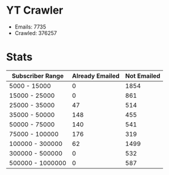 # YT Crawler
- Emails: 7735
- Crawled: 376257

# Stats
| Subscriber Range  | Already Emailed | Not Emailed |
|-------|-------|-------|
| 5000 - 15000 | 0 | 1854 |
| 15000 - 25000 | 0 | 861 |
| 25000 - 35000 | 47 | 514 |
| 35000 - 50000 | 148 | 455 |
| 50000 - 75000 | 140 | 541 |
| 75000 - 100000 | 176 | 319 |
| 100000 - 300000 | 62 | 1499 |
| 300000 - 500000 | 0 | 532 |
| 500000 - 1000000 | 0 | 587 |
